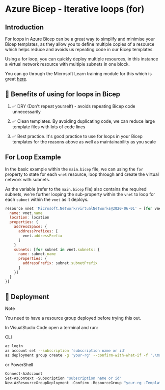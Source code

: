# Azure Bicep - Iterative loops (for)

## Introduction

For loops in Azure Bicep can be a great way to simplify and minimise your Bicep templates, as they allow you to define multiple copies of a resource which helps reduce and avoids us repeating code in our Bicep templates.

Using a for loop, you can quickly deploy multiple resources, in this instance a virtual network resource with multiple subnets in one block.

You can go through the Microsoft Learn training module for this which is great [here](https://learn.microsoft.com/en-us/training/modules/build-flexible-bicep-templates-conditions-loops/).

## 📃 Benefits of using for loops in Bicep

1. ✅ DRY (Don't repeat yourself) - avoids repeating Bicep code unnecessarily

2. ✅ Clean templates. By avoiding duplicating code, we can reduce large template files with lots of code lines

3. ✅ Best practice. It's good practice to use for loops in your Bicep templates for the reasons above as well as maintainability as you scale

## For Loop Example

In the basic example within the `main.bicep` file, we can using the `for` property to state for each `vnet` resource, loop through and create the virtual network with subnets.

As the variable (refer to the `main.bicep` file) also contains the required subnets, we're further looping the sub-property within the `vnet` to loop for each `subnet` within the `vnet` as it deploys.

```javascript
resource vnet 'Microsoft.Network/virtualNetworks@2020-06-01' = [for vnet in vnets: {
  name: vnet.name
  location: location
  properties: {
    addressSpace: {
      addressPrefixes: [
        vnet.addressPrefix
      ]
    }
    subnets: [for subnet in vnet.subnets: {
      name: subnet.name
      properties: {
        addressPrefix: subnet.subnetPrefix
      }
    }]
  }
}]
```

## 🚀 Deployment

> [!NOTE]  
> You need to have a resource group deployed before trying this out.

In VisualStudio Code open a terminal and run:

CLI

```bash
az login
az account set --subscription 'subscription name or id'
az deployment group create -g 'your-rg' --confirm-with-what-if -f '.\main.bicep'
```

or PowerShell

```powershell
Connect-AzAccount
Set-AzContext -Subscription "subscription name or id"
New-AzResourceGroupDeployment -Confirm -ResourceGroup "your-rg -TemplateFile "main.bicep"
```

